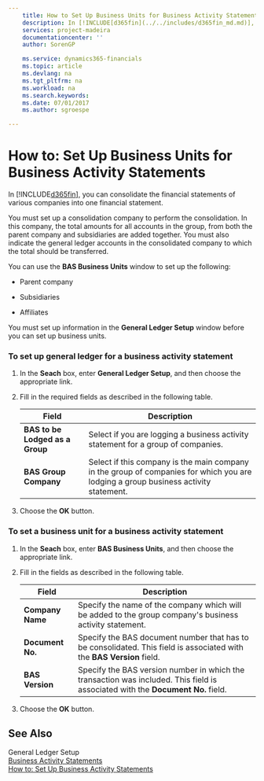 ```yaml
---
    title: How to Set Up Business Units for Business Activity Statements | Microsoft Docs
    description: In [!INCLUDE[d365fin](../../includes/d365fin_md.md)], you can consolidate the financial statements of various companies into one financial statement.
    services: project-madeira
    documentationcenter: ''
    author: SorenGP

    ms.service: dynamics365-financials
    ms.topic: article
    ms.devlang: na
    ms.tgt_pltfrm: na
    ms.workload: na
    ms.search.keywords:
    ms.date: 07/01/2017
    ms.author: sgroespe

---
```

# How to: Set Up Business Units for Business Activity Statements
In [!INCLUDE[d365fin](../../includes/d365fin_md.md)], you can consolidate the financial statements of various companies into one financial statement.  
  
 You must set up a consolidation company to perform the consolidation. In this company, the total amounts for all accounts in the group, from both the parent company and subsidiaries are added together. You must also indicate the general ledger accounts in the consolidated company to which the total should be transferred.  
  
 You can use the **BAS Business Units** window to set up the following:  
  
-   Parent company  
  
-   Subsidiaries  
  
-   Affiliates  
  
 You must set up information in the **General Ledger Setup** window before you can set up business units.  
  
### To set up general ledger for a business activity statement  
  
1.  In the **Seach** box, enter **General Ledger Setup**, and then choose the appropriate link.  
  
2.  Fill in the required fields as described in the following table.  
  
    |Field|Description|  
    |---------------------------------|---------------------------------------|  
    |**BAS to be Lodged as a Group**|Select if you are logging a business activity statement for a group of companies.|  
    |**BAS Group Company**|Select if this company is the main company in the group of companies for which you are lodging a group business activity statement.|  
  
3.  Choose the **OK** button.  
  
### To set a business unit for a business activity statement  
  
1.  In the **Seach** box, enter **BAS Business Units**, and then choose the appropriate link.  
  
2.  Fill in the fields as described in the following table.  
  
    |Field|Description|  
    |---------------------------------|---------------------------------------|  
    |**Company Name**|Specify the name of the company which will be added to the group company's business activity statement.|  
    |**Document No.**|Specify the BAS document number that has to be consolidated. This field is associated with the **BAS Version** field.|  
    |**BAS Version**|Specify the BAS version number in which the transaction was included. This field is associated with the **Document No.** field.|  
  
3.  Choose the **OK** button.  
  
## See Also  
 General Ledger Setup   
 [Business Activity Statements](business-activity-statements.md)   
 [How to: Set Up Business Activity Statements](how-to-set-up-business-activity-statements.md)